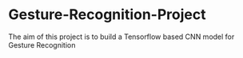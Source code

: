 # Gesture-Recognition-Project
The aim of this project is to build a Tensorflow based CNN model for Gesture Recognition
